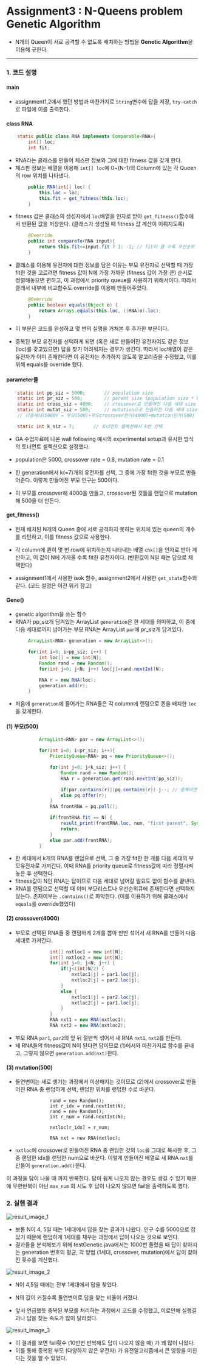 # Assignment3 : N-Queens problem<br>	Genetic Algorithm

* N개의 Queen이 서로 공격할 수 없도록 배치하는 방법을 **Genetic Algorithm**을 이용해 구한다.

------



###  1. 코드 설명

#### **main**

* assignment1,2에서 했던 방법과 마찬가지로 `String`변수에 답을 저장, `try-catch`로 파일에 이를 출력한다.

  


#### **class RNA**

```java
    static public class RNA implements Comparable<RNA>{
        int[] loc;
        int fit;
```

- RNA라는 클래스를 만들어 체스판 정보와 그에 대한 fitness 값을 갖게 한다.
- 체스판 정보는 배열을 이용해 `int[] loc`에 0~(N-1)의 Column에 있는 각 Queen의 row 위치를 나타낸다.

```java
        public RNA(int[] loc) {
            this.loc = loc;
            this.fit = get_fitness(this.loc);
        }
```

- fitness 값은 클래스의 생성자에서 `loc`배열을 인자로 받아 `get_fitness()`함수에서 반환된 값을 저장한다. (클래스가 생성될 때 fitness 값 계산이 이뤄지도록)

```java
        @Override
        public int compareTo(RNA input){
            return this.fit<=input.fit ? 1: -1; // fit이 클 수록 우선순위 높다
        }
```

- 클래스를 이용해 유전자에 대한 정보를 담은 이유는 부모 유전자로 선택할 때 가장 fit한 것을 고르려면 fitness 값이 N에 가장 가까운 (fitness 값이 가장 큰) 순서로 정렬해놓으면 편하고, 이 과정에서 priority queue를 사용하기 위해서이다. 따라서 클래서 내부에 비교함수도 override를 이용해 만들어주었다.

```java
        @Override
        public boolean equals(Object o) {
            return Arrays.equals(this.loc, ((RNA)o).loc);
        }
```

- 이 부분은 코드를 완성하고 몇 번의 실행을 거쳐본 후 추가한 부분이다.

- 중복된 부모 유전자를 선택하게 되면 (혹은 새로 만들어진 유전자여도 같은 정보(loc)를 갖고있으면) 답을 찾기 어려워지는 경우가 생긴다. 따라서 loc배열이 같은 유전자가 이미 존재한다면 이 유전자는 추가하지 않도록 알고리즘을 수정했고, 이를 위해 equals를 override 했다.

  

#### **parameter**들

```java
    static int pp_siz = 5000;       // population size
    static int pr_siz = 500;        // parent size (population size * 0.1)
    static int cross_siz = 4000;    // crossover로 만들어진 다음 세대 size
    static int mutat_siz = 500;     // mutation으로 만들어진 다음 세대 size
    // 다음세대(5000) = 부모(500)+부모crossover한거(4000)+mutation된거(500)

    static int k_siz = 7;       // 토너먼트 셀렉션에서 k번 선택
```

- GA 수업자료에 나온 wall following 예시의 experimental setup과 유사한 방식의 토너먼트 셀렉션으로 설정했다.

- population은 5000, crossover rate = 0.8, mutation rate = 0.1

- 한 generation에서 k(=7)개의 유전자를 선택, 그 중에 가장 fit한 것을 부모로 만들어준다. 이렇게 만들어진 부모 인구는 500이다.

- 이 부모를 crossover해 4000을 만들고, crossover된 것들을 랜덤으로 mutation해 500을 더 만든다.

  

#### **get_fitness()**

- 현재 배치된 N개의 Queen 중에 서로 공격하지 못하는 위치에 있는 queen의 개수를 리턴하고, 이를 fitness 값으로 사용한다.

- 각 column에 퀸이 몇 번 row에 위치하는지 나타내는 배열 `chk[]`을 인자로 받아 계산하고, 이 값이 N에 가까울 수록 fit한 유전자이다. (반환값이 N일 때는 답으로 채택한다)

- assignment1에서 사용한 isok 함수, assignment2에서 사용한 `get_state`함수와 같다. (코드 설명은 이전 위키 참고)

  

#### **Gene()**

- genetic algorithm을 쓰는 함수
- RNA가 pp_siz개 담겨있는 ArrayList `generation`은 한 세대를 의미하고, 이 중에 다음 세대로까지 넘어가는 부모 RNA는 ArrayList `par`에 pr_siz개 담겨있다.

```java
        ArrayList<RNA> generation = new ArrayList<>();

        for(int i=0; i<pp_siz; i++) {
            int loc[] = new int[N]; 
            Random rand = new Random();
            for(int j=0; j<N; j++) loc[j]=rand.nextInt(N);

            RNA r = new RNA(loc);
            generation.add(r);
        }
```

- 처음에 `generation`에 들어가는 RNA들은 각 column에 랜덤으로 퀸을 배치한 `loc`을 갖게한다.

#### (1) 부모(500)

```java
            ArrayList<RNA> par = new ArrayList<>();

            for(int i=0; i<pr_siz; i++){        
                PriorityQueue<RNA> pq = new PriorityQueue<>();

                for(int j=0; j<k_siz; j++) {
                    Random rand = new Random();
                    RNA r = generation.get(rand.nextInt(pp_siz));

                    if(par.contains(r)||pq.contains(r)) j--; // 중복이면 다시 선택
                    else pq.offer(r);
                }
                RNA frontRNA = pq.poll();

                if(frontRNA.fit == N) {
                    result_print(frontRNA.loc, num, "first parent", System.currentTimeMillis() - start);
                    return;
                }
                else par.add(frontRNA);
            }
```

- 한 세대에서 k개의 RNA를 랜덤으로 선택, 그 중 가장 fit한 한 개를 다음 세대의 부모유전자로 가져간다.
  이때 RNA를 priority queue로 fitness값에 따라 정렬시켜놓은 후 선택한다.
- fitness값이 N인 RNA는 답이므로 다음 세대로 넘어갈 필요도 없이 함수를 끝낸다.
- RNA를 랜덤으로 선택할 때 이미 부모리스트나 우선순위큐에 존재한다면 선택하지않는다. 존재여부는 `.contains()`로 파악한다. (이를 이용하기 위해 클래스에서 `equals`를 override했었다)

#### (2) crossover(4000)

- 부모로 선택된 RNA들 중 랜덤하게 2개를 뽑아 반반 섞어서 새 RNA를 만들어 다음 세대로 가져간다.

```java
                int[] nxtloc1 = new int[N];
                int[] nxtloc2 = new int[N];
                for(int j=0; j<N; j++) {
                    if(j<(int)N/2) {
                        nxtloc1[j] = par1.loc[j];
                        nxtloc2[j] = par2.loc[j];
                    }
                    else {
                        nxtloc1[j] = par2.loc[j];
                        nxtloc2[j] = par1.loc[j];
                    }
                }
                RNA nxt1 = new RNA(nxtloc1);
                RNA nxt2 = new RNA(nxtloc2);
```

- 부모 RNA `par1`, `par2`의 앞 뒤 절반씩 섞어서 새 RNA `nxt1`, `nxt2`를 만든다.
- 새 RNA들의 fitness값이 N이 된다면 답이므로 (1)에서와 마찬가지로 함수를 끝내고, 그렇지 않으면 `generation.add(nxt)`한다.

#### (3) mutation(500)

- 돌연변이는 새로 생기는 과정에서 이상해지는 것이므로 (2)에서 crossover로 만들어진 RNA 중 랜덤하게 선택, 랜덤한 위치를 랜덤한 수로 바꾼다.

```
                rand = new Random();
                int r_idx = rand.nextInt(N);
                rand = new Random();
                int r_num = rand.nextInt(N);

                nxtloc[r_idx] = r_num;

                RNA nxt = new RNA(nxtloc);
```

- `nxtloc`에 crossover로 만들어진 RNA 중 랜덤한 것의 `loc`을 그대로 복사한 후, 그 중 랜덤한 idx를 랜덤한 num으로 바꾼다. 이렇게 만들어진 배열로 새 RNA `nxt`를 만들어 `generation.add()`한다.


이 과정을 답이 나올 때 까지 반복한다. 답이 쉽게 나오지 않는 경우도 생길 수 있기 때문에 무한반복이 아닌 `max_num` 회 시도 후 답이 나오지 않으면 fail을 출력하도록 했다.



### 2. 실행 결과

![result_image_1](.\assignment3\result_image_1.png)

- 보통 N이 4, 5일 때는 1세대에서 답을 찾는 결과가 나왔다. 인구 수를 5000으로 잡았기 때문에 랜덤하게 1세대를 채우는 과정에서 답이 나오는 것으로 보인다.
- 결과들을 분석해보기 위해 testGenetic.java에서는 1000번 돌렸을 때 답이 찾아지는 generation 번호의 평균, 각 방법 (1세대, crossover, mutation)에서 답이 찾아진 횟수를 계산했다.

![result_image_2](.\assignment3\result_image_2.png)

- N이 4,5일 때에는 전부 1세대에서 답을 찾았다.

- N의 값이 커질수록 돌연변이로 답을 찾는 비율이 커졌다.

  

- 앞서 언급했듯 중복된 부모를 처리하는 과정에서 코드를 수정했고, 이로인해 실행결과나 답을 찾는 속도가 많이 달라졌다.

![result_image_3](.\assignment3\result_image_3.png)

- 이 결과를 보면 fail횟수 (10만번 반복해도 답이 나오지 않을 때) 가 꽤 많이 나왔다.
- 이를 통해 중복된 부모 (다양하지 않은 유전자) 가 유전알고리즘에서 큰 영향을 미친다는 것을 알 수 있었다.